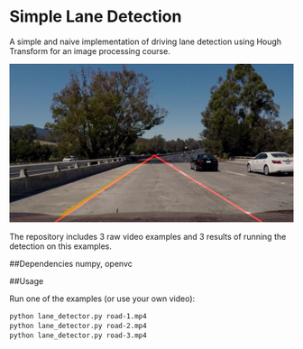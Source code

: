 # Simple Lane Detection

A simple and naive implementation of driving lane detection using Hough Transform for an image processing course.

![](header.png)

The repository includes 3 raw video examples and 3 results of running the detection on this examples.

##Dependencies
numpy, openvc

##Usage

Run one of the examples (or use your own video):

```sh
python lane_detector.py road-1.mp4
python lane_detector.py road-2.mp4
python lane_detector.py road-3.mp4
```